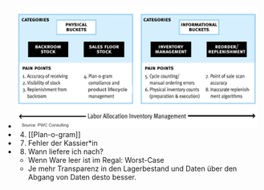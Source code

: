 - ![image.png](../assets/image_1703243245237_0.png)
- 4. [[Plan-o-gram]]
- 7. Fehler der Kassier*in
- 8. Wann liefere ich nach?
	- Wenn Ware leer ist im Regal: Worst-Case
	- Je mehr Transparenz in den Lagerbestand und Daten über den Abgang von Daten desto besser.